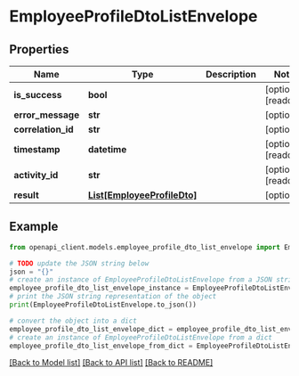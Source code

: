 # EmployeeProfileDtoListEnvelope


## Properties

Name | Type | Description | Notes
------------ | ------------- | ------------- | -------------
**is_success** | **bool** |  | [optional] [readonly] 
**error_message** | **str** |  | [optional] 
**correlation_id** | **str** |  | [optional] 
**timestamp** | **datetime** |  | [optional] [readonly] 
**activity_id** | **str** |  | [optional] [readonly] 
**result** | [**List[EmployeeProfileDto]**](EmployeeProfileDto.md) |  | [optional] 

## Example

```python
from openapi_client.models.employee_profile_dto_list_envelope import EmployeeProfileDtoListEnvelope

# TODO update the JSON string below
json = "{}"
# create an instance of EmployeeProfileDtoListEnvelope from a JSON string
employee_profile_dto_list_envelope_instance = EmployeeProfileDtoListEnvelope.from_json(json)
# print the JSON string representation of the object
print(EmployeeProfileDtoListEnvelope.to_json())

# convert the object into a dict
employee_profile_dto_list_envelope_dict = employee_profile_dto_list_envelope_instance.to_dict()
# create an instance of EmployeeProfileDtoListEnvelope from a dict
employee_profile_dto_list_envelope_from_dict = EmployeeProfileDtoListEnvelope.from_dict(employee_profile_dto_list_envelope_dict)
```
[[Back to Model list]](../README.md#documentation-for-models) [[Back to API list]](../README.md#documentation-for-api-endpoints) [[Back to README]](../README.md)



